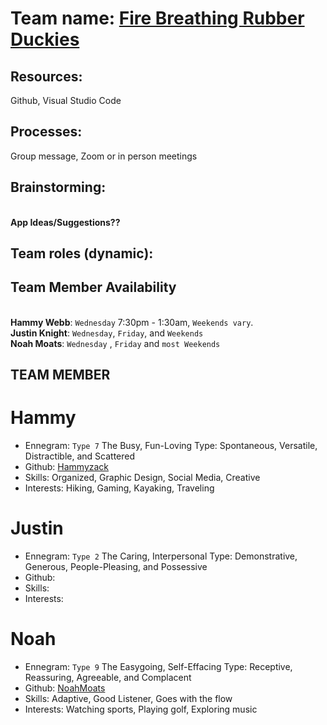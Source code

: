 # Team name: [Fire Breathing Rubber Duckies](https://images.app.goo.gl/oF2PzsmXxMRqzDZ76)

## Resources: 
Github, Visual Studio Code
## Processes:
Group message, Zoom or in person meetings

## Brainstorming:
<br> **App Ideas/Suggestions??**
<br>

## Team roles (dynamic): 

## Team Member Availability
<br> **Hammy Webb**: `Wednesday` 7:30pm - 1:30am, `Weekends vary`.
<br> **Justin Knight**: `Wednesday`, `Friday`, and `Weekends`
<br> **Noah Moats**: `Wednesday` , `Friday` and `most Weekends`


## TEAM MEMBER
# Hammy
 * Ennegram: `Type 7` The Busy, Fun-Loving Type: Spontaneous, Versatile, Distractible, and Scattered
 * Github: [Hammyzack](https://github.com/Hammyzack)
 * Skills: Organized, Graphic Design, Social Media, Creative
 * Interests: Hiking, Gaming, Kayaking, Traveling

# Justin
 * Ennegram: `Type 2` The Caring, Interpersonal Type: Demonstrative, Generous, People-Pleasing, and Possessive
 * Github: 
 * Skills: 
 * Interests: 

# Noah
 * Ennegram: `Type 9` The Easygoing, Self-Effacing Type: Receptive, Reassuring, Agreeable, and Complacent
 * Github: [NoahMoats](https://gist.github.com/noahmoats)
 * Skills: Adaptive, Good Listener, Goes with the flow
 * Interests: Watching sports, Playing golf, Exploring music

